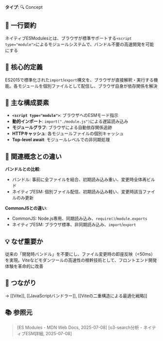 **タイプ**: 🔍 Concept

## 📝 一行要約
ネイティブESModulesとは、ブラウザが標準サポートする`<script type="module">`によるモジュールシステムで、バンドル不要の高速開発を可能にする

## 🎯 核心的定義
ES2015で標準化された`import`/`export`構文を、ブラウザが直接解釈・実行する機能。各モジュールを個別ファイルとして配信し、ブラウザ自身が依存関係を解決

## 🌟 主な構成要素
- **`<script type="module">`**: ブラウザへのESMモード指示
- **動的インポート**: `import("./module.js")`による遅延読み込み
- **モジュールグラフ**: ブラウザによる自動依存関係追跡
- **HTTPキャッシュ**: 各モジュールファイルの個別キャッシュ
- **Top-level await**: モジュールレベルでの非同期処理

## 🔄 関連概念との違い
**バンドルとの比較**:
- バンドル: 事前に全ファイルを結合、初期読み込み重い、変更時全体再ビルド
- ネイティブESM: 個別ファイル配信、初期読み込み軽い、変更時該当ファイルのみ更新

**CommonJSとの違い**:
- CommonJS: Node.js専用、同期読み込み、`require()`/`module.exports`
- ネイティブESM: ブラウザ標準、非同期読み込み、`import`/`export`

## 💡 なぜ重要か
従来の「開発時バンドル」を不要にし、ファイル変更時の即座反映（<50ms）を実現。Viteなどモダンツールの高速性の根幹技術として、フロントエンド開発体験を革命的に改善

## 🔗 つながり
→ [[Vite]], [[JavaScriptバンドラー]], [[Viteの二重構造による最適化戦略]]

## 📚 参照元
> [ES Modules - MDN Web Docs, 2025-07-08]
> [o3-search分析 - ネイティブESM詳細, 2025-07-08]